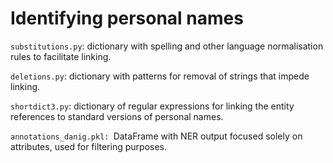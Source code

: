 
# Identifying personal names

`substitutions.py`: dictionary with spelling and other language
normalisation rules to facilitate linking.

`deletions.py`: dictionary with patterns for removal of strings that
impede linking.

`shortdict3.py`: dictionary of regular expressions for linking the
entity references to standard versions of personal names.

`annotations_danig.pkl: `DataFrame with NER output focused solely on
attributes, used for filtering purposes.



